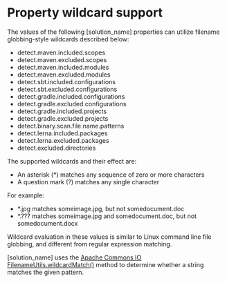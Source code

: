 # Property wildcard support

The values of the following [solution_name] properties can utilize filename globbing-style wildcards described below:

* detect.maven.included.scopes
* detect.maven.excluded.scopes
* detect.maven.included.modules
* detect.maven.excluded.modules
* detect.sbt.included.configurations
* detect.sbt.excluded.configurations
* detect.gradle.included.configurations
* detect.gradle.excluded.configurations
* detect.gradle.included.projects
* detect.gradle.excluded.projects
* detect.binary.scan.file.name.patterns
* detect.lerna.included.packages
* detect.lerna.excluded.packages
* detect.excluded.directories

The supported wildcards and their effect are:

* An asterisk (*) matches any sequence of zero or more characters
* A question mark (?) matches any single character

For example:

* *.jpg matches someimage.jpg, but not somedocument.doc
* *.??? matches someimage.jpg and somedocument.doc, but not somedocument.docx

Wildcard evaluation in these values is similar to Linux command line file globbing, and different from regular expression matching.

[solution_name] uses the
[Apache Commons IO FilenameUtils.wildcardMatch()](https://commons.apache.org/proper/commons-io/javadocs/api-release/org/apache/commons/io/FilenameUtils.html#wildcardMatch-java.lang.String-java.lang.String-) method to determine whether a string matches the given pattern.
